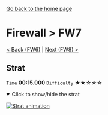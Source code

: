 [Go back to the home page](https://github.com/Doublevil/scbspeedrun)

# Firewall > FW7

[< Back (FW6)](https://github.com/Doublevil/scbspeedrun/blob/main/levels/FW/FW6.md) | [Next (FW8) >](https://github.com/Doublevil/scbspeedrun/blob/main/levels/FW/FW8.md)

## Strat

`Time` **00:15.000** `Difficulty` ★★☆☆☆
<details open>
  <summary>Click to show/hide the strat</summary>

  [![Strat animation](https://github.com/Doublevil/scbspeedrun/blob/main/media/levels/FW/FW7_Strat.webp)](https://github.com/Doublevil/scbspeedrun/blob/main/media/levels/FW/FW7_Strat.mp4)
</details>

